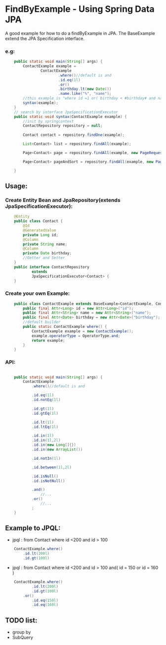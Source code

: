 FindByExample - Using Spring Data JPA
=========================
A good example for how to do a findByExample in JPA.
The BaseExample extend the JPA Specification interface.
### e.g:
```java
    public static void main(String[] args) {
        ContactExample example =
                ContactExample
                        .where()//default is and
                        .id.eq(1l)
                        .or()
                        .birthday.lt(new Date())
                        .name.like("%", "name");
        //this example is "where id =1 or( birthday < #birthday# and name like '%#name#')"
        syntax(example);
    }
    // search by interface JpaSpecificationExecutor 
    public static void syntax(ContactExample example) {
        //init by springcontext
        ContactRepository repository = null;
        
        Contact contact = repository.findOne(example);

        List<Contact> list = repository.findAll(example);

        Page<Contact> page = repository.findAll(example, new PageRequest(0, 10));

        Page<Contact> pageAndSort = repository.findAll(example, new PageRequest(0, 10, new Sort("id")));

    }
```

Usage:
--------
### Create Entity Bean and JpaRepository(extends JpaSpecificationExecutor):
```java
    @Entity
    public class Contact {
        @Id
        @GeneratedValue
        private Long id;
        @Column
        private String name;
        @Column
        private Date birthday;
        //Getter and Setter
    }
    public interface ContactRepository
            extends
            JpaSpecificationExecutor<Contact> {
    }
```

### Create your own Example:

```java
    public class ContactExample extends BaseExample<ContactExample, Contact> {
        public final Attr<Long> id = new Attr<Long>("id");
        public final Attr<String> name = new Attr<String>("name");
        public final Attr<Date> birthday = new Attr<Date>("birthday");
        //default builder  
        public static ContactExample where() {
            ContactExample example = new ContactExample();
            example.operatorType = OperatorType.and;
            return example;
        }
    }
```

### API:

```java
    
    public static void main(String[] args) {
        ContactExample
            .where()//default is and

            .id.eq(1l)
            .id.notEq(1l)

            .id.gt(1l)
            .id.gtEq(1l)

            .id.lt(1l)
            .id.ltEq(1l)

            .id.in(1l)
            .id.in(1l,2l)
            .id.in(new Long[]{})
            .id.in(new ArrayList())

            .id.notIn(1l)

            .id.between(1l,2l)

            .id.isNull()
            .id.isNotNull()

            .and()
                //...
            .or()
                //...
            ;
    }
```
Example to JPQL:
--------

* jpql : from Contact where id <200 and id > 100
```java
    ContactExample.where()
        .id.lt(200l)
        .id.gt(100l)
```
* jpql : from Contact where id <200 and id > 100 and( id = 150 or id = 160 )
```java
    ContactExample.where()
            .id.lt(200l)
            .id.gt(100l)
        .or()
            .id.eq(150l)
            .id.eq(160l)
```

TODO list:
--------
- group by
- SubQuery
